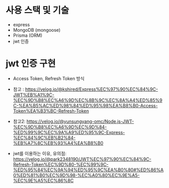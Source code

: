 # 사용 스택 및 기술

- express
- MongoDB (mongoose)
- Prisma (ORM)
- jwt 인증

# jwt 인증 구현

- Access Token, Refresh Token 방식
- 참고 : https://velog.io/@kshired/Express%EC%97%90%EC%84%9C-JWT%EB%A1%9C-%EC%9D%B8%EC%A6%9D%EC%8B%9C%EC%8A%A4%ED%85%9C-%EA%B5%AC%ED%98%84%ED%95%98%EA%B8%B0-Access-Token%EA%B3%BC-Refresh-Token

- 참고2: https://velog.io/@yunsungyang-omc/Node.js-JWT-%EC%9D%B8%EC%A6%9D%EC%9D%84-%ED%99%9C%EC%9A%A9%ED%95%9C-Express-%EC%84%9C%EB%B2%84-%EB%A7%8C%EB%93%A4%EA%B8%B0

- jwt를 이용하는 이유, 유의점: https://velog.io/@park2348190/JWT%EC%97%90%EC%84%9C-Refresh-Token%EC%9D%80-%EC%99%9C-%ED%95%84%EC%9A%94%ED%95%9C%EA%B0%80#%ED%86%A0%ED%81%B0%EC%9D%98-%EC%A0%80%EC%9E%A5-%EC%9E%A5%EC%86%8C
